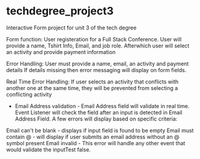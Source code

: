 # techdegree_project3
 Interactive Form project for unit 3 of the tech degree

Form function:
User registeration for a Full Stack Conference.  User will provide a name, Tshirt Info, Email, and job role.
Afterwhich user will select an activity and provide payment information

Error Handling:
User must provide a name, email, an activity and payment details
If details missing then error messaging will display on form fields.

Real Time Error Handling:
If user selects an activity that conflicts with another one at the same time, they will be prevented from selecting
a conflicting activity

-  Email Address validation -
Email Address field will validate in real time.  Event Listener will check the field after an input is detected in 
Email Address Field. A few errors will display based on specific criteria:

Email can't be blank - displays if input field is found to be empty
Email must contain @ - will display if user submits an email address without an @ symbol present
Email invalid - This error will handle any other event that would validate the inputTest false.